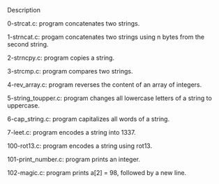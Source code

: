 Description

0-strcat.c: program concatenates two strings.

1-strncat.c: progam concatenates two strings using n bytes from the second string.

2-strncpy.c: program copies a string.

3-strcmp.c: program compares two strings.

4-rev_array.c: program reverses the content of an array of integers.

5-string_toupper.c: program changes all lowercase letters of a string to uppercase.

6-cap_string.c: program capitalizes all words of a string.

7-leet.c: program encodes a string into 1337.

100-rot13.c: program encodes a string using rot13.

101-print_number.c: program prints an integer.

102-magic.c: program prints a[2] = 98, followed by a new line.

